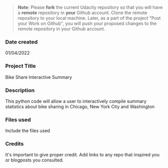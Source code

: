 >**Note**: Please **fork** the current Udacity repository so that you will have a **remote** repository in **your** Github account. Clone the remote repository to your local machine. Later, as a part of the project "Post your Work on Github", you will push your proposed changes to the remote repository in your Github account.

### Date created
01/04/2022

### Project Title
Bike Share Interactive Summary

### Description
This python code will allow a user to interactively compile summary statistics about bike sharing in Chicago, New York City and Washington

### Files used
Include the files used

### Credits
It's important to give proper credit. Add links to any repo that inspired you or blogposts you consulted.

